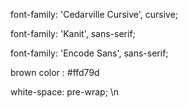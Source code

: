 font-family: 'Cedarville Cursive', cursive;

font-family: 'Kanit', sans-serif;

font-family: 'Encode Sans', sans-serif;

brown color : #ffd79d

white-space: pre-wrap; \n


